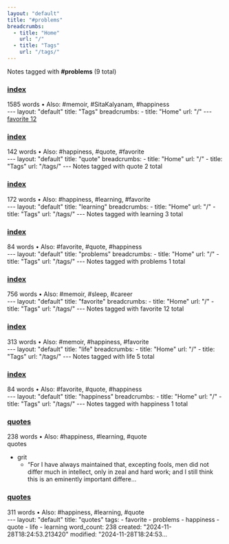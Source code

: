 ```yaml
---
layout: "default"
title: "#problems"
breadcrumbs:
  - title: "Home"
    url: "/"
  - title: "Tags"
    url: "/tags/"
---
```

Notes tagged with **#problems** (9 total)

<div class="note-grid">

<div class="note-card">
    <h3><a href="docs/tags/index/">index</a></h3>
    <div class="note-meta">
        1585 words
        • Also: #memoir, #SitaKalyanam, #happiness
    </div>
    <div class="note-excerpt">---
layout: "default"
title: "Tags"
breadcrumbs:
  - title: "Home"
    url: "/"
---
<div class="tag-cloud">
<a href="favorite/" class="tag" style="--tag-weight: 1.0">favorite 12</a>
<a href="progra...</div>
</div>

<div class="note-card">
    <h3><a href="docs/tags/quote/index/">index</a></h3>
    <div class="note-meta">
        142 words
        • Also: #happiness, #quote, #favorite
    </div>
    <div class="note-excerpt">---
layout: "default"
title: "quote"
breadcrumbs:
  - title: "Home"
    url: "/"
  - title: "Tags"
    url: "/tags/"
---
Notes tagged with quote 2 total

<div class="note-grid">

<div class="n...</div>
</div>

<div class="note-card">
    <h3><a href="docs/tags/learning/index/">index</a></h3>
    <div class="note-meta">
        172 words
        • Also: #happiness, #learning, #favorite
    </div>
    <div class="note-excerpt">---
layout: "default"
title: "learning"
breadcrumbs:
  - title: "Home"
    url: "/"
  - title: "Tags"
    url: "/tags/"
---
Notes tagged with learning 3 total

<div class="note-grid">

<div cl...</div>
</div>

<div class="note-card">
    <h3><a href="docs/tags/problems/index/">index</a></h3>
    <div class="note-meta">
        84 words
        • Also: #favorite, #quote, #happiness
    </div>
    <div class="note-excerpt">---
layout: "default"
title: "problems"
breadcrumbs:
  - title: "Home"
    url: "/"
  - title: "Tags"
    url: "/tags/"
---
Notes tagged with problems 1 total

<div class="note-grid">

<div cl...</div>
</div>

<div class="note-card">
    <h3><a href="docs/tags/favorite/index/">index</a></h3>
    <div class="note-meta">
        756 words
        • Also: #memoir, #sleep, #career
    </div>
    <div class="note-excerpt">---
layout: "default"
title: "favorite"
breadcrumbs:
  - title: "Home"
    url: "/"
  - title: "Tags"
    url: "/tags/"
---
Notes tagged with favorite 12 total

<div class="note-grid">

<div c...</div>
</div>

<div class="note-card">
    <h3><a href="docs/tags/life/index/">index</a></h3>
    <div class="note-meta">
        313 words
        • Also: #memoir, #happiness, #favorite
    </div>
    <div class="note-excerpt">---
layout: "default"
title: "life"
breadcrumbs:
  - title: "Home"
    url: "/"
  - title: "Tags"
    url: "/tags/"
---
Notes tagged with life 5 total

<div class="note-grid">

<div class="not...</div>
</div>

<div class="note-card">
    <h3><a href="docs/tags/happiness/index/">index</a></h3>
    <div class="note-meta">
        84 words
        • Also: #favorite, #quote, #happiness
    </div>
    <div class="note-excerpt">---
layout: "default"
title: "happiness"
breadcrumbs:
  - title: "Home"
    url: "/"
  - title: "Tags"
    url: "/tags/"
---
Notes tagged with happiness 1 total

<div class="note-grid">

<div ...</div>
</div>

<div class="note-card">
    <h3><a href="quotes/">quotes</a></h3>
    <div class="note-meta">
        238 words
        • Also: #happiness, #learning, #quote
    </div>
    <div class="note-excerpt">quotes

- grit
  - “For I have always maintained that, excepting fools, men did not differ much in intellect, only in zeal and hard work; and I still think this is an eminently important differe...</div>
</div>

<div class="note-card">
    <h3><a href="docs/quotes/index/">quotes</a></h3>
    <div class="note-meta">
        311 words
        • Also: #happiness, #learning, #quote
    </div>
    <div class="note-excerpt">---
layout: "default"
title: "quotes"
tags:
  - favorite
  - problems
  - happiness
  - quote
  - life
  - learning
word_count: 238
created: "2024-11-28T18:24:53.213420"
modified: "2024-11-28T18:24:53...</div>
</div>
</div>